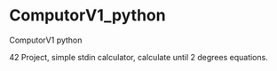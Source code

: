 # ComputorV1_python
ComputorV1 python

42 Project, simple stdin calculator, calculate until 2 degrees equations.
